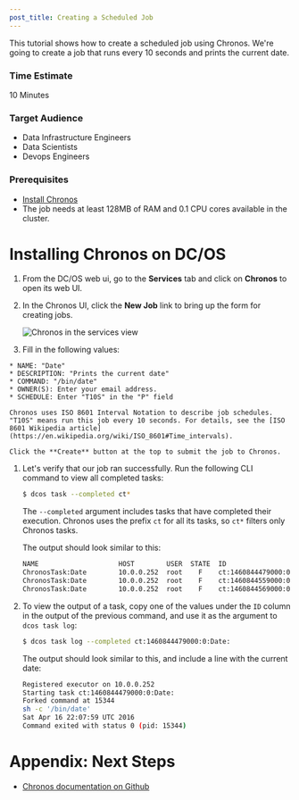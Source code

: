 ```yaml
---
post_title: Creating a Scheduled Job
---
```


This tutorial shows how to create a scheduled job using Chronos.
We're going to create a job that runs every 10 seconds and prints the current date.

### Time Estimate

10 Minutes

### Target Audience

- Data Infrastructure Engineers
- Data Scientists
- Devops Engineers

### Prerequisites

- [Install Chronos](../README/)
- The job needs at least 128MB of RAM and 0.1 CPU cores available in the cluster.

# <a name="chronosinstall"></a>Installing Chronos on DC/OS

1.  From the DC/OS web ui, go to the **Services** tab and click on **Chronos** to open its web UI.

1.  In the Chronos UI, click the **New Job** link to bring up the form for creating jobs.

    ![Chronos in the services view](../img/ui-chronos-new-job.png)

1.    Fill in the following values:

    * NAME: "Date"
    * DESCRIPTION: "Prints the current date"
    * COMMAND: "/bin/date"
    * OWNER(S): Enter your email address.
    * SCHEDULE: Enter "T10S" in the "P" field

    Chronos uses ISO 8601 Interval Notation to describe job schedules. "T10S" means run this job every 10 seconds. For details, see the [ISO 8601 Wikipedia article](https://en.wikipedia.org/wiki/ISO_8601#Time_intervals).

    Click the **Create** button at the top to submit the job to Chronos.

1.  Let's verify that our job ran successfully. Run the following CLI command to view all completed tasks:

    ```bash
    $ dcos task --completed ct*
    ```

    The `--completed` argument includes tasks that have completed their execution. Chronos uses the prefix `ct` for all its tasks, so `ct*` filters only Chronos tasks.

    The output should look similar to this:

    ```bash
    NAME                    HOST        USER  STATE  ID
    ChronosTask:Date        10.0.0.252  root    F    ct:1460844479000:0:Date:
    ChronosTask:Date        10.0.0.252  root    F    ct:1460844559000:0:Date:
    ChronosTask:Date        10.0.0.252  root    F    ct:1460844569000:0:Date:
    ```

1.  To view the output of a task, copy one of the values under the `ID` column in the output of the previous command, and use it as the argument to `dcos task log`:

    ```bash
    $ dcos task log --completed ct:1460844479000:0:Date:
    ```

    The output should look similar to this, and include a line with the current date:

    ```bash
    Registered executor on 10.0.0.252
    Starting task ct:1460844479000:0:Date:
    Forked command at 15344
    sh -c '/bin/date'
    Sat Apr 16 22:07:59 UTC 2016
    Command exited with status 0 (pid: 15344)
    ```

# Appendix: Next Steps

- [Chronos documentation on Github](http://mesos.github.io/chronos/)
